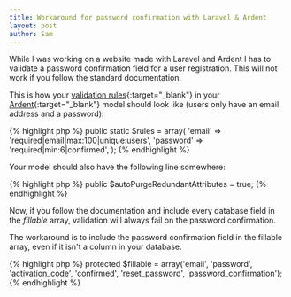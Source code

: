 ```yaml
---
title: Workaround for password confirmation with Laravel & Ardent
layout: post
author: Sam
---
```


While I was working on a website made with Laravel and Ardent I has to validate a password confirmation field for a user registration. This will not work if you follow the standard documentation.

This is how your [validation rules](http://laravel.com/docs/validation){:target="_blank"} in your [Ardent](https://github.com/laravelbook/ardent){:target="_blank"} model should look like (users only have an email address and a password):

{% highlight php %}
public static $rules = array(
'email' => 'required|email|max:100|unique:users',
'password' => 'required|min:6|confirmed',
);
{% endhighlight %}

Your model should also have the following line somewhere:

{% highlight php %}
public $autoPurgeRedundantAttributes = true;
{% endhighlight %}

Now, if you follow the documentation and include every database field in the _fillable_ array, validation will always fail on the password confirmation.

The workaround is to include the password confirmation field in the fillable array, even if it isn't a column in your database.

{% highlight php %}
protected $fillable = array('email', 'password', 'activation_code', 'confirmed', 'reset_password', 'password_confirmation');
{% endhighlight %}
